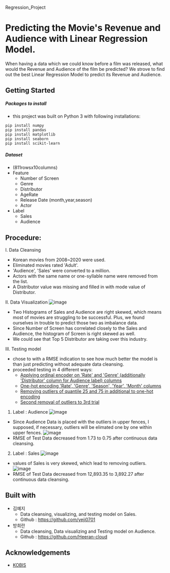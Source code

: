 Regression_Project

Predicting the Movie's Revenue and Audience with Linear Regression Model.
=========================================================================
When having a data which we could know before a film was released, what would the Revenue and Audience of the film be predicted?
We strove to find out the best Linear Regression Model to predict its Revenue and Audience.

Getting Started
---------------
##### Packages to install
- this project was built on Python 3 with following installations:
```
pip install numpy
pip install pandas
pip install matplotlib
pip install seaborn
pip install scikit-learn
```
##### Dataset
- (811rowsx10columns)
- Feature
  * Number of Screen
  * Genre
  * Distributor
  * AgeRate
  * Release Date (month,year,season)
  * Actor
- Label
  * Sales 
  * Audience 

Procedure:
-----------------
I. Data Cleansing
- Korean movies from 2008~2020 were used.
- Eliminated movies rated 'Adult'.
- 'Audience', 'Sales' were converted to a million.
- Actors with the same name or one-syllable name were removed from the list.
- A Distributor value was missing and filled in with mode value of Distributor.

II. Data Visualization
![image](https://user-images.githubusercontent.com/72846750/102708827-b0bdb280-42e8-11eb-8d02-0b860dfac2da.PNG)
- Two Histograms of Sales and Audience are right skewed, which means most of movies are struggling to be successful.
  Plus, we found ourselves in trouble to predict those two as imbalance data. 
- Since Number of Screen has correlated closely to the Sales and Audience, the histogram of Screen is right skewed as well.
- We could see that Top 5 Distributor are taking over this industry. 

III. Testing model
- chose to  with a RMSE indication to see how much better the model is than just predicting without adequate data cleansing.
- proceeded testing in 4 different ways:
  * [Applying ordinal encoder on 'Rate' and 'Genre' (additionally 'Distributor' column for Audience label) columns](https://github.com/dss-15th/reg-repo-5/blob/master/1st_label_encoding.py)
  * [One-hot encoding 'Rate', 'Genre', 'Season', 'Year', 'Month' columns](https://github.com/dss-15th/reg-repo-5/blob/master/2nd_onehot_encoding.py)
  * [Removing outliers of quantile 25 and 75 in additional to one-hot encoding](https://github.com/dss-15th/reg-repo-5/blob/master/3rd_onehot_encoding%2Bremove_outliers.py)
  * [Second removal of outliers to 3rd trial](https://github.com/dss-15th/reg-repo-5/blob/master/4th_onehot_encoding%2Bremove_outliers_twice.py)
1. Label : Audience
  ![image](https://user-images.githubusercontent.com/72846750/102709442-0a74ab80-42ee-11eb-86a3-a2ba7eabfc0f.png)
  * Since Audience Data is placed with the outliers in upper fences, I supposed, if necessary, outliers will be elimated one by one within upper fences.
  ![image](https://user-images.githubusercontent.com/28764376/106708564-6c873700-6636-11eb-9188-ffda84190e7b.png)
  * RMSE of Test Data decreased from 1.73 to 0.75 after continuous data cleansing.
2. Label : Sales
  ![image](https://user-images.githubusercontent.com/28764376/106715074-04d5e980-6640-11eb-89de-9804f2d00b92.png)
  * values of Sales is very skewed, which lead to removing outliers.
  ![image](https://user-images.githubusercontent.com/28764376/106708498-52e5ef80-6636-11eb-91d7-b0354c70f212.png)
  * RMSE of Test Data decreased from 12,893.35 to 3,892.27 after continuous data cleansing.

Built with
----------
* 김예지
  * Data cleansing, visualizing, and testing model on Sales.
  * Github : https://github.com/yeji0701
* 방희란
  * Data cleansing, Data visualizing and Testing model on Audience.
  * Github : https://github.com/Heeran-cloud
 
Acknowledgements
----------------
- [KOBIS](http://www.kobis.or.kr/kobis/business/main/main.do)
